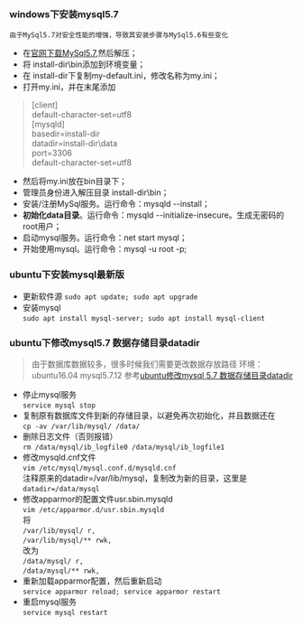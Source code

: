 ### windows下安装mysql5.7
`由于MySql5.7对安全性能的增强，导致其安装步骤与MySql5.6有些变化` 

* 在[官网下载MySql5.7](http://dev.mysql.com/downloads/mysql/),然后解压；
* 将 install-dir\bin添加到环境变量；
* 在 install-dir下复制my-default.ini，修改名称为my.ini；
* 打开my.ini，并在末尾添加  
> [client]  
> default-character-set=utf8  
> [mysqld]  
> basedir=install-dir  
> datadir=install-dir\data  
> port=3306  
> default-character-set=utf8  

* 然后将my.ini放在bin目录下；
* 管理员身份进入解压目录 install-dir\bin；
* 安装/注册MySql服务。运行命令：mysqld --install；
* **初始化data目录**。运行命令：mysqld --initialize-insecure。生成无密码的root用户；
* 启动mysql服务。运行命令：net start mysql；
* 开始使用mysql。运行命令：mysql -u root -p;

### ubuntu下安装mysql最新版
- 更新软件源
	`sudo apt update; sudo apt upgrade`  
- 安装mysql  
	`sudo apt install mysql-server; sudo apt install mysql-client`

### ubuntu下修改mysql5.7 数据存储目录datadir
> 由于数据库数据较多，很多时候我们需要更改数据存放路径
> 环境：ubuntu16.04 mysql5.7.12
> 参考[ubuntu修改mysql 5.7 数据存储目录datadir](http://blog.csdn.net/qq_33571718/article/details/71425623)

- 停止mysql服务  
	`service mysql stop`
- 复制原有数据库文件到新的存储目录，以避免再次初始化，并且数据还在  
	`cp -av /var/lib/mysql/ /data/`  
- 删除日志文件（否则报错）  
	`rm /data/mysql/ib_logfile0 /data/mysql/ib_logfile1`  
- 修改mysqld.cnf文件  
	`vim /etc/mysql/mysql.conf.d/mysqld.cnf`  
	注释原来的datadir=/var/lib/mysql，复制改为新的目录，这里是    
	`datadir=/data/mysql`  
- 修改apparmor的配置文件usr.sbin.mysqld  
	`vim /etc/apparmor.d/usr.sbin.mysqld`  
	将  
	`/var/lib/mysql/ r,`  
	`/var/lib/mysql/** rwk,`  
	改为  
	`/data/mysql/ r,`  
	`/data/mysql/** rwk,`    
- 重新加载apparmor配置，然后重新启动  
	`service apparmor reload; service apparmor restart`    
- 重启mysql服务  
	`service mysql restart`
